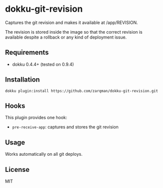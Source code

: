# dokku-git-revision

Captures the git revision and makes it available at /app/REVISION.

The revision is stored inside the image so that the correct revision is available despite a rollback or any kind of deployment issue.


## Requirements

* dokku 0.4.4+ (tested on 0.9.4)


## Installation

```
dokku plugin:install https://github.com/zarqman/dokku-git-revision.git
```


## Hooks

This plugin provides one hook:

* `pre-receive-app`: captures and stores the git revision


## Usage

Works automatically on all git deploys.


## License

MIT
